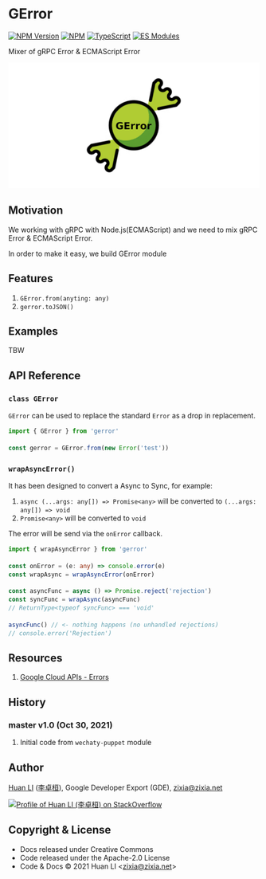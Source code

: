 # GError

[![NPM Version](https://badge.fury.io/js/gerror.svg)](https://badge.fury.io/js/gerror)
[![NPM](https://github.com/huan/gerror/workflows/NPM/badge.svg)](https://github.com/huan/gerror/actions?query=workflow%3ANPM)
[![TypeScript](https://img.shields.io/badge/%3C%2F%3E-TypeScript-blue.svg)](https://www.typescriptlang.org/)
[![ES Modules](https://img.shields.io/badge/ES-Modules-brightgreen)](https://github.com/Chatie/tsconfig/issues/16)

Mixer of gRPC Error &amp; ECMAScript Error

![GError](docs/images/gerror-logo.png)

## Motivation

We working with gRPC with Node.js(ECMAScript) and we need to mix gRPC Error &amp; ECMAScript Error.

In order to make it easy, we build GError module

## Features

1. `GError.from(anyting: any)`
1. `gerror.toJSON()`

## Examples

TBW

## API Reference

### `class GError`

`GError` can be used to replace the standard `Error` as a drop in replacement.

```ts
import { GError } from 'gerror'

const gerror = GError.from(new Error('test'))
```

### `wrapAsyncError()`

It has been designed to convert a Async to Sync, for example:

1. `async (...args: any[]) => Promise<any>` will be converted to `(...args: any[]) => void`
1. `Promise<any>` will be converted to `void`

The error will be send via the `onError` callback.

```ts
import { wrapAsyncError } from 'gerror'

const onError = (e: any) => console.error(e)
const wrapAsync = wrapAsyncError(onError)

const asyncFunc = async () => Promise.reject('rejection')
const syncFunc = wrapAsync(asyncFunc)
// ReturnType<typeof syncFunc> === 'void'

asyncFunc() // <- nothing happens (no unhandled rejections)
// console.error('Rejection')
```

## Resources

1. [Google Cloud APIs - Errors](https://cloud.google.com/apis/design/errors)

## History

### master v1.0 (Oct 30, 2021)

1. Initial code from `wechaty-puppet` module

## Author

[Huan LI](https://github.com/huan) ([李卓桓](http://linkedin.com/in/zixia)), Google Developer Export (GDE), zixia@zixia.net

[![Profile of Huan LI (李卓桓) on StackOverflow](https://stackexchange.com/users/flair/265499.png)](https://stackexchange.com/users/265499)

## Copyright & License

* Docs released under Creative Commons
* Code released under the Apache-2.0 License
* Code & Docs © 2021 Huan LI \<zixia@zixia.net\>
